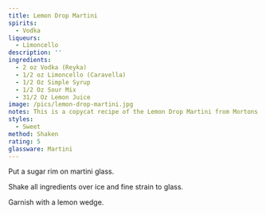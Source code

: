 ```yaml
---
title: Lemon Drop Martini
spirits:
  - Vodka
liqueurs:
  - Limoncello
description: ''
ingredients:
  - 2 oz Vodka (Reyka)
  - 1/2 oz Limoncello (Caravella)
  - 1/2 Oz Simple Syrup
  - 1/2 Oz Sour Mix
  - 31/2 Oz Lemon Juice
image: /pics/lemon-drop-martini.jpg
notes: This is a copycat recipe of the Lemon Drop Martini from Mortons Steakhouse.
styles:
  - Sweet
method: Shaken
rating: 5
glassware: Martini
---
```


Put a sugar rim on martini glass.

Shake all ingredients over ice and fine strain to glass.

Garnish with a lemon wedge.